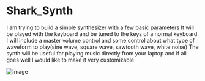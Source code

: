# Shark_Synth
I am trying to build a simple synthesizer with a few basic parameters
It will be played with the keyboard and be tuned to the keys of a normal keyboard
I will include a master volume control and some control about what type of waveform to play(sine wave, square wave, sawtooth wave, white noise)
The synth will be useful for playing music directly from your laptop and if all goes well I would like to make it very customizable

![image](https://user-images.githubusercontent.com/123497588/225992341-e0feab79-d6be-4e6a-916f-dddfc8a0764a.png)


